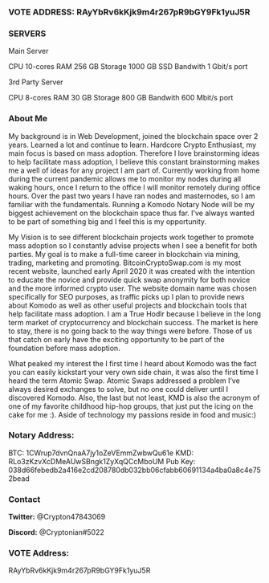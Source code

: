 ### VOTE ADDRESS:  RAyYbRv6kKjk9m4r267pR9bGY9Fk1yuJ5R

### SERVERS

Main Server

CPU 10-cores
RAM 256 GB
Storage 1000 GB SSD
Bandwith 1 Gbit/s port 

3rd Party Server

CPU 8-cores
RAM 30 GB 
Storage  800 GB
Bandwith 600 Mbit/s port


### About Me

My background is in Web Development,  joined the blockchain space over 2 years. Learned a lot and continue to learn. Hardcore Crypto Enthusiast, my main focus is based on mass adoption. Therefore I love brainstorming ideas to help facilitate mass adoption, I believe this constant brainstorming makes me a well of ideas for any project I am part of. Currently working from home during the current pandemic allows me to monitor my nodes during all waking hours, once I return to the office I will monitor remotely during office hours. Over the past two years I have ran nodes and masternodes, so I am familiar with the fundamentals. Running a Komodo Notary Node will be my biggest achievement on the blockchain space thus far. I’ve always wanted to be part of something big and I feel this is my opportunity. 

 My Vision is to see different blockchain projects work together to promote mass adoption so I constantly advise projects when I see a benefit for both parties. My goal is to make a full-time career in blockchain via mining, trading, marketing and promoting. BitcoinCryptoSwap.com is my most recent website, launched early April 2020 it was created with the intention to educate the novice and provide quick swap anonymity for both novice and the more informed crypto user. The website domain name was chosen specifically for SEO purposes, as traffic picks up I plan to provide news about Komodo as well as other useful projects and blockchain tools that help facilitate mass adoption. I am a True Hodlr because I believe in the long term market of cryptocurrency and blockchain success. The market is here to stay, there is no going back to the way things were before. Those of us that catch on early have the exciting opportunity to be part of the foundation before mass adoption. 

What peaked my interest the I first time I heard about Komodo was the fact you can easily kickstart your very own side chain, it was also the first time I heard the term Atomic Swap. Atomic Swaps addressed a problem I’ve always desired exchanges to solve, but  no one could deliver until I discovered Komodo. Also, the last but not least, KMD is also the acronym of one of my favorite childhood hip-hop groups, that just put the icing on the cake for me :). Aside of technology my passions reside in food and music:)   

### Notary Address:

BTC: 1CWrup7dvnQnaA7jy1oZeVEmmZwbwQu61e
KMD: RLo3zKzvXcDMeAUwSBngk1ZyXqQCcMboUM
Pub Key: 038d66febedb2a416e2cd208780db032bb06cfabb60691134a4ba0a8c4e752bead


### Contact

**Twitter:** @Crypton47843069

**Discord:** @Cryptonian#5022

### VOTE Address:

RAyYbRv6kKjk9m4r267pR9bGY9Fk1yuJ5R






